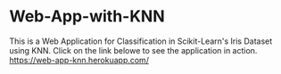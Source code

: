 # Web-App-with-KNN
This is a Web Application for Classification in Scikit-Learn's Iris Dataset using KNN.
Click on the link belowe to see the application in action.
https://web-app-knn.herokuapp.com/
